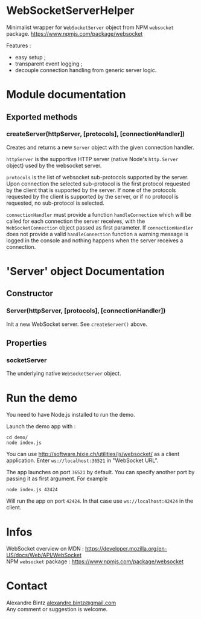 
# WebSocketServerHelper

Minimalist wrapper for `WebSocketServer` object from NPM `websocket` package.
https://www.npmjs.com/package/websocket

Features :

- easy setup ;
- transparent event logging ;
- decouple connection handling from generic server logic.


# Module documentation

## Exported methods

### createServer(httpServer, [protocols], [connectionHandler])

Creates and returns a new `Server` object with the given connection handler.

`httpServer` is the supportive HTTP server (native Node's `http.Server` object) used by the websocket server.

`protocols` is the list of websocket sub-protocols supported by the server.
Upon connection the selected sub-protocol is the first protocol requested by the client that
is supported by the server.
If none of the protocols requested by the client is supported by the server,
or if no protocol is requested, no sub-protocol is selected.

`connectionHandler` must provide a function `handleConnection` which will be called
for each connection the server receives, with the `WebSocketConnection` object passed as first parameter.
If `connectionHandler` does not provide a valid `handleConnection` function a warning message
is logged in the console and nothing happens when the server receives a connection.


# 'Server' object Documentation

## Constructor

### Server(httpServer, [protocols], [connectionHandler])

Init a new WebSocket server.
See `createServer()` above.

## Properties

### socketServer

The underlying native `WebSocketServer` object.


# Run the demo

You need to have Node.js installed to run the demo.

Launch the demo app with :

    cd demo/
    node index.js

You can use http://software.hixie.ch/utilities/js/websocket/ as a client application.
Enter `ws://localhost:36521` in "WebSocket URL".

The app launches on port `36521` by default.
You can specify another port by passing it as first argument. For example

    node index.js 42424

Will run the app on port `42424`. In that case use `ws://localhost:42424` in the client.


# Infos

WebSocket overview on MDN : https://developer.mozilla.org/en-US/docs/Web/API/WebSocket  
NPM `websocket` package : https://www.npmjs.com/package/websocket


# Contact

Alexandre Bintz <alexandre.bintz@gmail.com>  
Any comment or suggestion is welcome.
